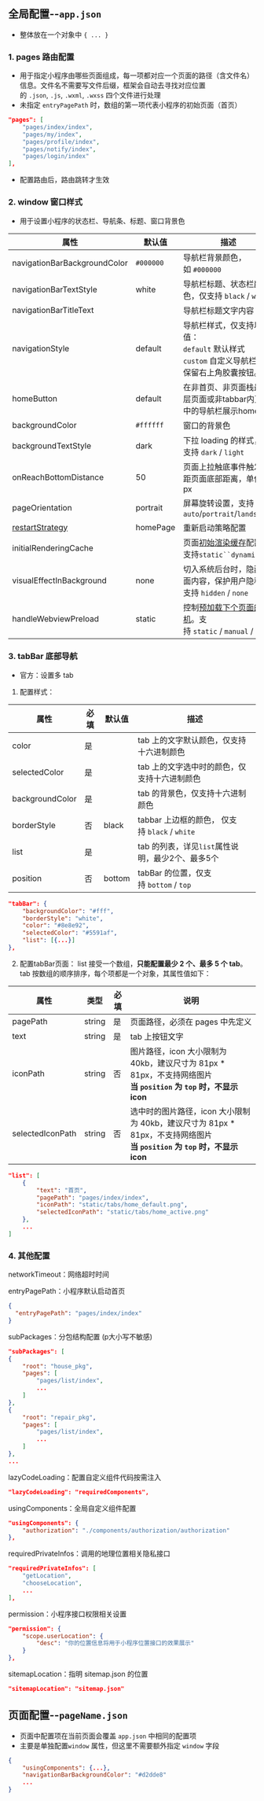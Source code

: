 ## 全局配置--`app.json`

- 整体放在一个对象中 `{ ... }`
### 1. pages 路由配置
- 用于指定小程序由哪些页面组成，每一项都对应一个页面的路径（含文件名）信息。文件名不需要写文件后缀，框架会自动去寻找对应位置的 `.json`, `.js`, `.wxml`, `.wxss` 四个文件进行处理
- 未指定 `entryPagePath` 时，数组的第一项代表小程序的初始页面（首页）
```json
"pages": [
	"pages/index/index",
	"pages/my/index",
	"pages/profile/index",
	"pages/notify/index",
	"pages/login/index"
],
```
- 配置路由后，路由跳转才生效

### 2. window 窗口样式
- 用于设置小程序的状态栏、导航条、标题、窗口背景色

| 属性 | 默认值 | 描述 |  |
| ---- | ---- | ---- | ---- |
| navigationBarBackgroundColor | `#000000` | 导航栏背景颜色，如 `#000000` |  |
| navigationBarTextStyle | white | 导航栏标题、状态栏颜色，仅支持 `black` / `white` |  |
| navigationBarTitleText |  | 导航栏标题文字内容 |  |
| navigationStyle | default | 导航栏样式，仅支持以下值：  <br>`default` 默认样式  <br>`custom` 自定义导航栏，只保留右上角胶囊按钮。 |  |
| homeButton | default | 在非首页、非页面栈最底层页面或非tabbar内页面中的导航栏展示home键 |  |
| backgroundColor | `#ffffff` | 窗口的背景色 |  |
| backgroundTextStyle | dark | 下拉 loading 的样式，仅支持 `dark` / `light` |  |
| onReachBottomDistance | 50 | 页面上拉触底事件触发时距页面底部距离，单位为 px |  |
| pageOrientation | portrait | 屏幕旋转设置，支持`auto`/`portrait`/`landscape` |  |
| [restartStrategy](https://developers.weixin.qq.com/miniprogram/dev/reference/configuration/app.html#restartStrategy) | homePage | 重新启动策略配置 |  |
| initialRenderingCache |  | 页面[初始渲染缓存](https://developers.weixin.qq.com/miniprogram/dev/framework/view/initial-rendering-cache.html)配置，支持`static``dynamic` |  |
| visualEffectInBackground | none | 切入系统后台时，隐藏页面内容，保护用户隐私。支持 `hidden` / `none` | [2.15.0](https://developers.weixin.qq.com/miniprogram/dev/framework/compatibility.html) |
| handleWebviewPreload | static | 控制[预加载下个页面的时机](https://developers.weixin.qq.com/miniprogram/dev/framework/performance/tips/runtime_nav.html#_2-4-%E6%8E%A7%E5%88%B6%E9%A2%84%E5%8A%A0%E8%BD%BD%E4%B8%8B%E4%B8%AA%E9%A1%B5%E9%9D%A2%E7%9A%84%E6%97%B6%E6%9C%BA)。支持 `static` / `manual` / `auto` |  |

### 3. tabBar 底部导航
- 官方：设置多 tab
1. 配置样式：

| 属性 | 必填 | 默认值 | 描述 |
| ---- | ---- | ---- | ---- |
| color | 是 |  | tab 上的文字默认颜色，仅支持十六进制颜色 |
| selectedColor | 是 |  | tab 上的文字选中时的颜色，仅支持十六进制颜色 |
| backgroundColor | 是 |  | tab 的背景色，仅支持十六进制颜色 |
| borderStyle | 否 | black | tabbar 上边框的颜色， 仅支持 `black` / `white` |
| list | 是 |  | tab 的列表，详见`list`属性说明，最少2个、最多5个 |
| position | 否 | bottom | tabBar 的位置，仅支持 `bottom` / `top` |


```json
"tabBar": {
	"backgroundColor": "#fff",
	"borderStyle": "white",
	"color": "#8e8e92",
	"selectedColor": "#5591af",
	"list": [{...}]
},
```

2. 配置tabBar页面：
list 接受一个数组，**只能配置最少 2 个、最多 5 个 tab**。tab 按数组的顺序排序，每个项都是一个对象，其属性值如下：

| 属性             | 类型   | 必填 | 说明                                                                                                                           |
| ---------------- | ------ | ---- | ------------------------------------------------------------------------------------------------------------------------------ |
| pagePath         | string | 是   | 页面路径，必须在 pages 中先定义                                                                                                |
| text             | string | 是   | tab 上按钮文字                                                                                                                 |
| iconPath         | string | 否   | 图片路径，icon 大小限制为 40kb，建议尺寸为 81px * 81px，不支持网络图片  <br>**当 `position` 为 `top` 时，不显示 icon**         |
| selectedIconPath | string | 否   | 选中时的图片路径，icon 大小限制为 40kb，建议尺寸为 81px * 81px，不支持网络图片  <br>**当 `position` 为 `top` 时，不显示 icon** | 

```json
"list": [
	{
		"text": "首页",
		"pagePath": "pages/index/index",
		"iconPath": "static/tabs/home_default.png",
		"selectedIconPath": "static/tabs/home_active.png"
	},
	...
]
```
### 4. 其他配置
networkTimeout：网络超时时间

entryPagePath：小程序默认启动首页
```json
{
  "entryPagePath": "pages/index/index"
}
```

subPackages：分包结构配置 (p大小写不敏感)
```json
"subPackages": [
{
	"root": "house_pkg",
	"pages": [
		"pages/list/index",
		...
	]
},
{
	"root": "repair_pkg",
	"pages": [
		"pages/list/index",
		...
	]
},
...
```

lazyCodeLoading：配置自定义组件代码按需注入
```json
"lazyCodeLoading": "requiredComponents",
```

usingComponents：全局自定义组件配置
```json
"usingComponents": {
	"authorization": "./components/authorization/authorization"
},
```

requiredPrivateInfos：调用的地理位置相关隐私接口
```json
"requiredPrivateInfos": [
	"getLocation",
	"chooseLocation",
	...
],
```

permission：小程序接口权限相关设置
```json
"permission": {
	"scope.userLocation": {
		"desc": "你的位置信息将用于小程序位置接口的效果展示"
	}
},
```

sitemapLocation：指明 sitemap.json 的位置
```json
"sitemapLocation": "sitemap.json"
```

## 页面配置--`pageName.json`

- 页面中配置项在当前页面会覆盖 `app.json` 中相同的配置项
- 主要是单独配置`window` 属性，但这里不需要额外指定 `window` 字段

```json
{
	"usingComponents": {...},
	"navigationBarBackgroundColor": "#d2dde8"
	...
}
```